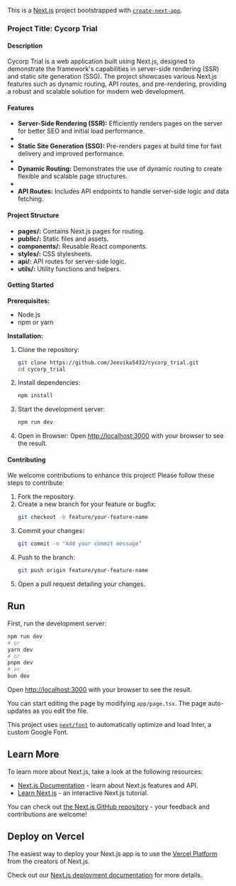 This is a [Next.js](https://nextjs.org/) project bootstrapped with [`create-next-app`](https://github.com/vercel/next.js/tree/canary/packages/create-next-app).

### Project Title: Cycorp Trial

#### Description
Cycorp Trial is a web application built using Next.js, designed to demonstrate the framework's capabilities in server-side rendering (SSR) and static site generation (SSG). The project showcases various Next.js features such as dynamic routing, API routes, and pre-rendering, providing a robust and scalable solution for modern web development.

#### Features
- **Server-Side Rendering (SSR):** Efficiently renders pages on the server for better SEO and initial load performance.
- 
- **Static Site Generation (SSG):** Pre-renders pages at build time for fast delivery and improved performance.
- 
- **Dynamic Routing:** Demonstrates the use of dynamic routing to create flexible and scalable page structures.
- 
- **API Routes:** Includes API endpoints to handle server-side logic and data fetching.

#### Project Structure
- **pages/:** Contains Next.js pages for routing.
- **public/:** Static files and assets.
- **components/:** Reusable React components.
- **styles/:** CSS stylesheets.
- **api/:** API routes for server-side logic.
- **utils/:** Utility functions and helpers.

#### Getting Started
**Prerequisites:**
- Node.js
- npm or yarn

**Installation:**
1. Clone the repository:
   ```bash
   git clone https://github.com/Jeevika5432/cycorp_trial.git
   cd cycorp_trial
   ```

2. Install dependencies:
   ```bash
   npm install
   ```

3. Start the development server:
   ```bash
   npm run dev
   ```

4. Open in Browser:
   Open [http://localhost:3000](http://localhost:3000) with your browser to see the result.

#### Contributing
We welcome contributions to enhance this project! Please follow these steps to contribute:
1. Fork the repository.
2. Create a new branch for your feature or bugfix:
   ```bash
   git checkout -b feature/your-feature-name
   ```
3. Commit your changes:
   ```bash
   git commit -m "Add your commit message"
   ```
4. Push to the branch:
   ```bash
   git push origin feature/your-feature-name
   ```
5. Open a pull request detailing your changes.


## Run

First, run the development server:

```bash
npm run dev
# or
yarn dev
# or
pnpm dev
# or
bun dev
```

Open [http://localhost:3000](http://localhost:3000) with your browser to see the result.

You can start editing the page by modifying `app/page.tsx`. The page auto-updates as you edit the file.

This project uses [`next/font`](https://nextjs.org/docs/basic-features/font-optimization) to automatically optimize and load Inter, a custom Google Font.

## Learn More

To learn more about Next.js, take a look at the following resources:

- [Next.js Documentation](https://nextjs.org/docs) - learn about Next.js features and API.
- [Learn Next.js](https://nextjs.org/learn) - an interactive Next.js tutorial.

You can check out [the Next.js GitHub repository](https://github.com/vercel/next.js/) - your feedback and contributions are welcome!

## Deploy on Vercel

The easiest way to deploy your Next.js app is to use the [Vercel Platform](https://vercel.com/new?utm_medium=default-template&filter=next.js&utm_source=create-next-app&utm_campaign=create-next-app-readme) from the creators of Next.js.

Check out our [Next.js deployment documentation](https://nextjs.org/docs/deployment) for more details.
